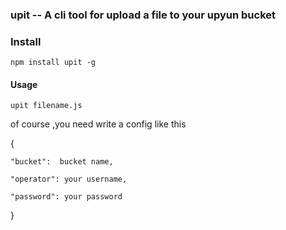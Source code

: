 ### upit -- A cli tool for upload a file to your upyun bucket

### Install 

`npm install upit -g`

#### Usage

`upit filename.js`

of course ,you need write a config  like this

{

    "bucket":  bucket name,

    "operator": your username,

    "password": your password

  }

